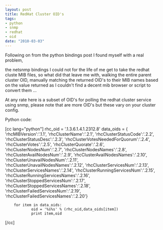 ```yaml
--- 
layout: post
title: RedHat Cluster OID's
tags: 
- python
- snmp
- redhat
- oid
date: "2010-03-03"
---
```

Following on from the python bindings post I found myself with a real problem,

the netsnmp bindings I could not for the life of me get to take the redhat cluste MIB files, so what did that leave me with, walking the entire parent cluster OID, manually matching the returned OID's to their MIB names based on the value returned as I couldn't find a decent mib browser or script to convert them ...

At any rate here is a subset of OID's for polling the redhat cluster service using snmp, please note that are more OID's but these vary on your cluster config.

Python code:

[cc lang="python"]
rhc_oid = '.1.3.6.1.4.1.2312.8'
        data_oids = {
                                'rhcMIBVersion':'.1.1',
                                'rhcClusterName':'.2.1',
                                'rhcClusterStatusCode':'.2.2',
                                'rhcClusterStatusDesc':'.2.3',
                                'rhcClusterVotesNeededForQuorum':'.2.4',
                                'rhcClusterVotes':'.2.5',
                                'rhcClusterQuorate':'.2.6',
                                'rhcClusterNodesNum':'.2.7',
                                'rhcClusterNodesNames':'.2.8',
                                'rhcClusterAvailNodesNum':'.2.9',
                                'rhcClusterAvailNodesNames':'.2.10',
                                'rhcClusterUnavailNodesNum':'.2.11',
                                'rhcClusterUnavailNodesNames':'.2.12',
                                'rhcClusterServicesNum':'.2.13',
                                'rhcClusterServicesNames':'.2.14',
                                'rhcClusterRunningServicesNum':'.2.15',
                                'rhcClusterRunningServicesNames':'.2.16',
                                'rhcClusterStoppedServicesNum':'.2.17',
                                'rhcClusterStoppedServicesNames':'.2.18',
                                'rhcClusterFailedServicesNum':'.2.19',
                                'rhcClusterFailedServicesNames':'.2.20'}

        for item in data_oids:
                oid = '%s%s' % (rhc_oid,data_oids[item])
                print item,oid
[/cc]
